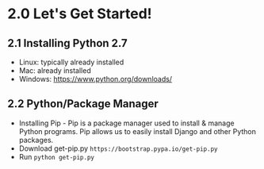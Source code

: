 # 2.0 Let's Get Started!

## 2.1 Installing Python 2.7

- Linux: typically already installed
- Mac: already installed
- Windows: https://www.python.org/downloads/

## 2.2 Python/Package Manager

- Installing Pip - Pip is a package manager used to install & manage Python programs. Pip allows us to easily install Django and other Python packages.
- Download get-pip.py `https://bootstrap.pypa.io/get-pip.py`
- Run `python get-pip.py`
